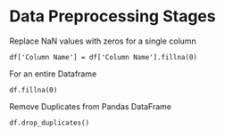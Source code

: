 # Data Preprocessing Stages 


Replace NaN values with zeros for a single column 

```
df['Column Name'] = df['Column Name'].fillna(0)
```

 For an entire Dataframe  
 
 ```
 df.fillna(0)
 ```
 
 
Remove Duplicates from Pandas DataFrame

```
df.drop_duplicates()
```  

